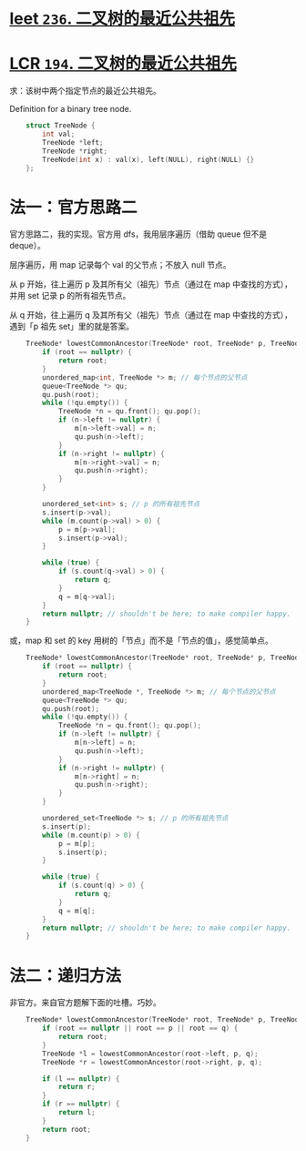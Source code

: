 # [leet `236`. 二叉树的最近公共祖先](https://leetcode.cn/problems/lowest-common-ancestor-of-a-binary-tree)
# [LCR `194`. 二叉树的最近公共祖先](https://leetcode.cn/problems/er-cha-shu-de-zui-jin-gong-gong-zu-xian-lcof/)

求：该树中两个指定节点的最近公共祖先。

Definition for a binary tree node.

```cpp
    struct TreeNode {
        int val;
        TreeNode *left;
        TreeNode *right;
        TreeNode(int x) : val(x), left(NULL), right(NULL) {}
    };
```

# 法一：官方思路二

官方思路二，我的实现。官方用 dfs，我用层序遍历（借助 queue 但不是 deque）。

层序遍历，用 map 记录每个 val 的父节点；不放入 null 节点。

从 p 开始，往上遍历 p 及其所有父（祖先）节点（通过在 map 中查找的方式），并用 set 记录 p 的所有祖先节点。

从 q 开始，往上遍历 q 及其所有父（祖先）节点（通过在 map 中查找的方式），遇到「p 祖先 set」里的就是答案。

```cpp
    TreeNode* lowestCommonAncestor(TreeNode* root, TreeNode* p, TreeNode* q) {
        if (root == nullptr) {
            return root;
        }
        unordered_map<int, TreeNode *> m; // 每个节点的父节点
        queue<TreeNode *> qu;
        qu.push(root);
        while (!qu.empty()) {
            TreeNode *n = qu.front(); qu.pop();
            if (n->left != nullptr) {
                m[n->left->val] = n;
                qu.push(n->left);
            }
            if (n->right != nullptr) {
                m[n->right->val] = n;
                qu.push(n->right);
            }
        }

        unordered_set<int> s; // p 的所有祖先节点
        s.insert(p->val);
        while (m.count(p->val) > 0) {
            p = m[p->val];
            s.insert(p->val);
        }

        while (true) {
            if (s.count(q->val) > 0) {
                return q;
            }
            q = m[q->val];
        }
        return nullptr; // shouldn't be here; to make compiler happy.        
    }
```

或，map 和 set 的 key 用树的「节点」而不是「节点的值」，感觉简单点。

```cpp
    TreeNode* lowestCommonAncestor(TreeNode* root, TreeNode* p, TreeNode* q) {
        if (root == nullptr) {
            return root;
        }
        unordered_map<TreeNode *, TreeNode *> m; // 每个节点的父节点
        queue<TreeNode *> qu;
        qu.push(root);
        while (!qu.empty()) {
            TreeNode *n = qu.front(); qu.pop();
            if (n->left != nullptr) {
                m[n->left] = n;
                qu.push(n->left);
            }
            if (n->right != nullptr) {
                m[n->right] = n;
                qu.push(n->right);
            }
        }

        unordered_set<TreeNode *> s; // p 的所有祖先节点
        s.insert(p);
        while (m.count(p) > 0) {
            p = m[p];
            s.insert(p);
        }

        while (true) {
            if (s.count(q) > 0) {
                return q;
            }
            q = m[q];
        }
        return nullptr; // shouldn't be here; to make compiler happy.
    }
```

# 法二：递归方法

非官方。来自官方题解下面的吐槽。巧妙。

```cpp
    TreeNode* lowestCommonAncestor(TreeNode* root, TreeNode* p, TreeNode* q) {
        if (root == nullptr || root == p || root == q) {
            return root;
        }
        TreeNode *l = lowestCommonAncestor(root->left, p, q);
        TreeNode *r = lowestCommonAncestor(root->right, p, q);

        if (l == nullptr) {
            return r;
        }
        if (r == nullptr) {
            return l;
        }
        return root;
    }
```
